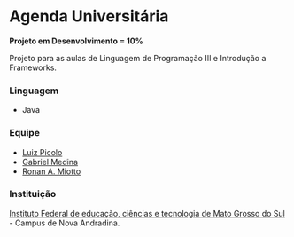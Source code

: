 # Agenda Universitária

**Projeto em Desenvolvimento = 10%**

Projeto para as aulas de Linguagem de Programação III e Introdução a Frameworks.

### Linguagem

- Java

### Equipe

- [Luiz Picolo](http://github.com/luizpicolo)
- [Gabriel Medina](http://github.com/gabrielmedina)
- [Ronan A. Miotto](http://github.com/ronanmiotto)

### Instituição

[Instituto Federal de educação, ciências e tecnologia de Mato Grosso do Sul](http://www.ifms.edu.br) - Campus de Nova Andradina.

